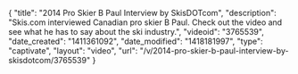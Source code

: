 {
    "title": "2014 Pro Skier B Paul Interview by SkisDOTcom",
    "description": "Skis.com interviewed Canadian pro skier B Paul. Check out the video and see what he has to say about the ski industry.",
    "videoid": "3765539",
    "date_created": "1411361092",
    "date_modified": "1418181997",
    "type": "captivate",
    "layout": "video",
    "url": "\/v\/2014-pro-skier-b-paul-interview-by-skisdotcom\/3765539"
}